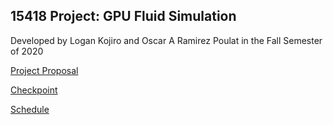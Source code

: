 ## 15418 Project: GPU Fluid Simulation

Developed by Logan Kojiro and Oscar A Ramirez Poulat in the Fall Semester of 2020

<a href="proposal.md"> Project Proposal </a>

<a href="checkpoint.md"> Checkpoint </a>

<a href="schedule.md"> Schedule </a>
